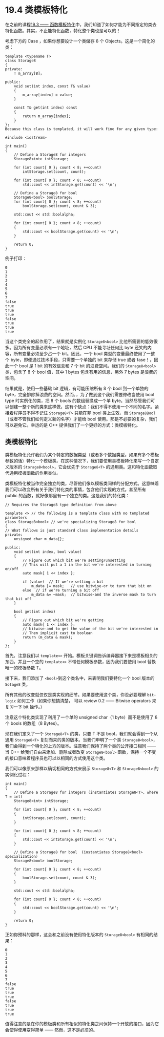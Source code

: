 <!-- 19.4 — Class template specialization -->
# 19.4 类模板特化

<!-- ALEX  AUGUST 6, 2022 -->

<!-- In the previous lesson 19.3 -- Function template specialization, we saw how it was possible to specialize functions in order to provide different functionality for specific data types. As it turns out, it is not only possible to specialize functions, it is also possible to specialize an entire class! -->
在之前的课程[19.3 —— 函数模板特化](./19.3-function-template-specialization)中，我们知道了如何才能为不同指定的类去特化函数。其实，不止能特化函数，特化整个类也是可以的！

<!-- Consider the case where you want to design a class that stores 8 objects. Here’s a simplified class to do so: -->
考虑下方的 Case ，如果你想要设计一个类储存 8 个 Objects。这是一个简化的类：

```
template <typename T>
class Storage8
{
private:
    T m_array[8];

public:
    void set(int index, const T& value)
    {
        m_array[index] = value;
    }

    const T& get(int index) const
    {
        return m_array[index];
    }
};
Because this class is templated, it will work fine for any given type:

#include <iostream>

int main()
{
    // Define a Storage8 for integers
    Storage8<int> intStorage;

    for (int count{ 0 }; count < 8; ++count)
        intStorage.set(count, count);

    for (int count{ 0 }; count < 8; ++count)
        std::cout << intStorage.get(count) << '\n';

    // Define a Storage8 for bool
    Storage8<bool> boolStorage;
    for (int count{ 0 }; count < 8; ++count)
        boolStorage.set(count, count & 3);

	std::cout << std::boolalpha;

    for (int count{ 0 }; count < 8; ++count)
    {
        std::cout << boolStorage.get(count) << '\n';
    }

    return 0;
}
```

<!-- This example prints: -->
例子打印：

```
0
1
2
3
4
5
6
7
false
true
true
true
false
true
true
true
```

<!-- While this class is completely functional, it turns out that the implementation of Storage8<bool> is much more inefficient than it needs to be. Because all variables must have an address, and the CPU can’t address anything smaller than a byte, all variables must be at least a byte in size. Consequently, a variable of type bool ends up using an entire byte even though technically it only needs a single bit to store its true or false value! Thus, a bool is 1 bit of useful information and 7 bits of wasted space. Our Storage8<bool> class, which contains 8 bools, is 1 byte worth of useful information and 7 bytes of wasted space. -->
当这个类完全的起作用了，结果就是实例化 `Storage8<bool>` 比他所需要的低效很多。因为所有变量必须有一个地址，然后 CPU 不能寻址任何比 byte 还笑的内容，所有变量必须至少占一个 bit。因此，一个 bool 类型的变量最终使用了一整个 byte，即便通过技术手段，只需要一个单独的 bit 来存储 true 或者 fase！，因此一个 bool 是 1 bit 的有效信息和 7 个 bit 的浪费空间。我们的 `Storage8<bool>` 类，包含了 8 个 bool 值，其中 1 bytes 包含有用的信息，另外 7 bytes 是浪费的空间。


<!-- As it turns out, using some basic bit logic, it’s possible to compress all 8 bools into a single byte, eliminating the wasted space altogether. However, in order to do this, we’ll need to revamp the class when used with type bool, replacing the array of 8 bools with a variable that is a single byte in size. While we could create an entirely new class to do so, this has one major downside: we have to give it a different name. Then the programmer has to remember that Storage8<T> is meant for non-bool types, whereas Storage8Bool (or whatever we name the new class) is meant for bools. That’s needless complexity we’d rather avoid. Fortunately, C++ provides us a better method: class template specialization. -->
结果就是，使用一些基础 bit 逻辑，有可能压缩所有 8 个 bool 到一个单独的 byte，完全排除掉浪费的空间。然而，，为了做到这个我们需要修改当使用 bool type 时实例化的类，把 8 个 bools 的数组替换成一个单 byte。当然尽管我们可以创建一整个新的类来这样做，这有个缺点：我们不得不使用一个不同的名字。紧接着程序员不得不记住 `Storage8<T>` 只能在非 bool 类上生效，而 `Storage8Bool`（或者不管我们如何定义新的名字）才能给 bool 使用。那是不必要的复杂，我们可以避免它。幸运的是 C++ 提供我们了一个更好的方式：类模板特化。


<!-- Class template specialization -->
## 类模板特化

<!-- Class template specialization allows us to specialize a template class for a particular data type (or data types, if there are multiple template parameters). In this case, we’re going to use class template specialization to write a customized version of Storage8<bool> that will take precedence over the generic Storage8<T> class. This works analogously to how a specialized function takes precedence over a generic template function. -->
类模板特化允许我们为某个特定的数据类型（或者多个数据类型，如果有多个模板参数的话）特化一个模板类。在这种情况下，我们要使用类模板特化来写一个自定义版本的 `Storage8<bool>`，它会优先于 `Storage8<T>` 的通用类。这和特化函数取代通用模板函数的作用类似。

<!-- Class template specializations are treated as completely independent classes, even though they are allocated in the same way as the templated class. This means that we can change anything and everything about our specialization class, including the way it’s implemented and even the functions it makes public, just as if it were an independent class. Here’s our specialized class: -->
类模板特化被当作完全独立的类，尽管他们像以模板类同样的分配方式。这意味着我们可以改变所有关于我们特化类的事情，包含他们实现的方式，甚至所有 public 的函数，就好像那里有一个独立的类。这是我们的特化类：

```
// Requires the Storage8 type definition from above

template <> // the following is a template class with no templated parameters
class Storage8<bool> // we're specializing Storage8 for bool
{
// What follows is just standard class implementation details
private:
    unsigned char m_data{};

public:
    void set(int index, bool value)
    {
        // Figure out which bit we're setting/unsetting
        // This will put a 1 in the bit we're interested in turning on/off
        auto mask{ 1 << index };

        if (value)  // If we're setting a bit
            m_data |= mask;   // use bitwise-or to turn that bit on
        else  // if we're turning a bit off
            m_data &= ~mask;  // bitwise-and the inverse mask to turn that bit off
	}

    bool get(int index)
    {
        // Figure out which bit we're getting
        auto mask{ 1 << index };
        // bitwise-and to get the value of the bit we're interested in
        // Then implicit cast to boolean
        return (m_data & mask);
    }
};
```

<!-- First, note that we start off with template<>. The template keyword tells the compiler that what follows is templated, and the empty angle braces means that there aren’t any template parameters. In this case, there aren’t any template parameters because we’re replacing the only template parameter (T) with a specific type (bool). -->
首先，注意我们以 `template<>` 开始。模板关键词告诉编译器接下来是模板相关的东西，并且一个空的 `template<>` 不带任何模板参数，因为我们要使用 bool 替换唯一的模板参数 T。 

<!-- Next, we add <bool> to the class name to denote that we’re specializing a bool version of class Storage8. -->
接下来，我们添加了 `<bool>`到这个类名中，来表明我们要特化一个 bool 版本的 `Sotage8` 类。

<!-- All of the other changes are just class implementation details. You do not need to understand how the bit-logic works in order to use the class (though you can review O.2 -- Bitwise operators if you want to figure it out, but need a refresher on how bitwise operators work). -->
所有其他的改变就仅仅是类实现的细节。如果要使用这个类，你没必要理解 `bit-logic` 如何工作（如果你想搞清楚， 可以 review 0.2 —— Bitwise operators 来复习一下 bit 操作。）

<!-- Note that this specialization class utilizes a single unsigned char (1 byte) instead of an array of 8 bools (8 bytes). -->
注意这个特化类实现了利用了一个单的 unsigned char（1 byte）而不是使用了 8 个 bools 的数组（8 Bytes）。

<!-- Now, when we declare a class of type Storage8<T>, where T is not a bool, we’ll get a version stenciled from the generic templated Storage8<T> class. When we declare a class of type Storage8<bool>, we’ll get the specialized version we just created. Note that we have kept the publicly exposed interface of both classes the same -- while C++ gives us free reign to add, remove, or change functions of Storage8<bool> as we see fit, keeping a consistent interface means the programmer can use either class in exactly the same manner. -->
现在我们定义了一个 `Storage8<T>` 的类，只要 T 不是 bool，我们就会得到一个从通用 `Storage8<T>` 复刻而来的类的版本。当我们申明了一个类 `Storage8<bool>`，我们会得到一个特化的上方的版本。注意我们保持了两个类的公开接口相同 —— 当 C++ 给我们自由来添加、删除或者改变 `Storage8<bool>` 函数，保持一个不变的接口意味着程序员也可以以相同的方式使用这个类。

<!-- We can use the exact same example as before to show both Storage8<T> and Storage8<bool> being instantiated: -->
我们可以像原来那样以确切相同的方式来展示 `Storage8<T>` 和 `Storage8<bool>` 的实例化过程：

```
int main()
{
    // Define a Storage8 for integers (instantiates Storage8<T>, where T = int)
    Storage8<int> intStorage;

    for (int count{ 0 }; count < 8; ++count)
    {
        intStorage.set(count, count);
	}

    for (int count{ 0 }; count < 8; ++count)
    {
        std::cout << intStorage.get(count) << '\n';
    }

    // Define a Storage8 for bool  (instantiates Storage8<bool> specialization)
    Storage8<bool> boolStorage;

    for (int count{ 0 }; count < 8; ++count)
    {
        boolStorage.set(count, count & 3);
    }

	std::cout << std::boolalpha;

    for (int count{ 0 }; count < 8; ++count)
    {
        std::cout << boolStorage.get(count) << '\n';
    }

    return 0;
}
```

<!-- As you might expect, this prints the same result as the previous example that used the non-specialized version of Storage8<bool>: -->
正如你预料的那样，这会和之前没有使用特化版本的 `Storage8<bool>` 有相同的结果：

```
0
1
2
3
4
5
6
7
false
true
true
true
false
true
true
true
```

<!-- It’s worth noting that keeping the public interface between your template class and all of the specializations similar is generally a good idea, as it makes them easier to use -- however, it’s not strictly necessary. -->
值得注意的是在你的模板类和所有相似的特化类之间保持一个开放的接口，因为它会使得使用变得简单 —— 然而，这不是必须的。